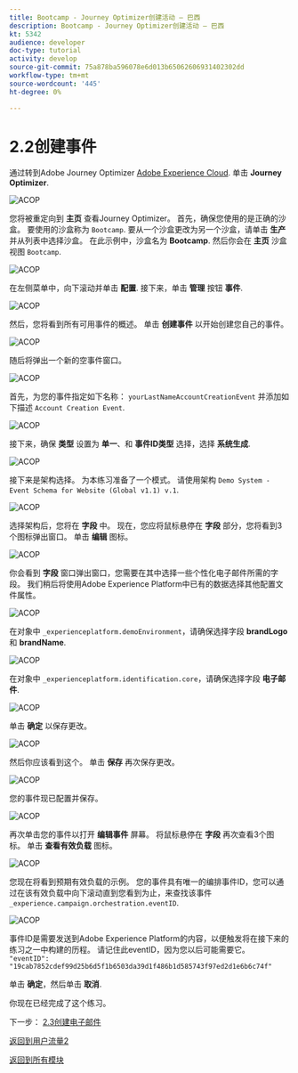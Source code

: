 ```yaml
---
title: Bootcamp - Journey Optimizer创建活动 — 巴西
description: Bootcamp - Journey Optimizer创建活动 — 巴西
kt: 5342
audience: developer
doc-type: tutorial
activity: develop
source-git-commit: 75a878ba596078e6d013b65062606931402302dd
workflow-type: tm+mt
source-wordcount: '445'
ht-degree: 0%

---
```


# 2.2创建事件

通过转到Adobe Journey Optimizer [Adobe Experience Cloud](https://experience.adobe.com). 单击 **Journey Optimizer**.

![ACOP](./images/acophome.png)

您将被重定向到 **主页**  查看Journey Optimizer。 首先，确保您使用的是正确的沙盒。 要使用的沙盒称为 `Bootcamp`. 要从一个沙盒更改为另一个沙盒，请单击 **生产** 并从列表中选择沙盒。 在此示例中，沙盒名为 **Bootcamp**. 然后你会在 **主页** 沙盒视图 `Bootcamp`.

![ACOP](./images/acoptriglp.png)

在左侧菜单中，向下滚动并单击 **配置**. 接下来，单击 **管理** 按钮 **事件**.

![ACOP](./images/acopmenu.png)

然后，您将看到所有可用事件的概述。 单击 **创建事件** 以开始创建您自己的事件。

![ACOP](./images/emptyevent.png)

随后将弹出一个新的空事件窗口。

![ACOP](./images/emptyevent1.png)

首先，为您的事件指定如下名称： `yourLastNameAccountCreationEvent` 并添加如下描述 `Account Creation Event`.

![ACOP](./images/eventdescription.png)

接下来，确保 **类型** 设置为 **单一**、和 **事件ID类型** 选择，选择 **系统生成**.

![ACOP](./images/eventidtype.png)

接下来是架构选择。 为本练习准备了一个模式。 请使用架构 `Demo System - Event Schema for Website (Global v1.1) v.1`.

![ACOP](./images/eventschema.png)

选择架构后，您将在 **字段** 中。 现在，您应将鼠标悬停在 **字段** 部分，您将看到3个图标弹出窗口。 单击 **编辑** 图标。

![ACOP](./images/eventpayload.png)

你会看到 **字段** 窗口弹出窗口，您需要在其中选择一些个性化电子邮件所需的字段。  我们稍后将使用Adobe Experience Platform中已有的数据选择其他配置文件属性。

![ACOP](./images/eventfields.png)

在对象中 `_experienceplatform.demoEnvironment`，请确保选择字段 **brandLogo** 和 **brandName**.

![ACOP](./images/eventpayloadbr.png)

在对象中 `_experienceplatform.identification.core`，请确保选择字段 **电子邮件**.

![ACOP](./images/eventpayloadbrid.png)

单击 **确定** 以保存更改。

![ACOP](./images/saveok.png)

然后你应该看到这个。 单击 **保存** 再次保存更改。

![ACOP](./images/eventsave.png)

您的事件现已配置并保存。

![ACOP](./images/eventdone.png)

再次单击您的事件以打开 **编辑事件** 屏幕。 将鼠标悬停在 **字段** 再次查看3个图标。 单击 **查看有效负载** 图标。

![ACOP](./images/viewevent.png)

您现在将看到预期有效负载的示例。
您的事件具有唯一的编排事件ID，您可以通过在该有效负载中向下滚动直到您看到为止，来查找该事件 `_experience.campaign.orchestration.eventID`.

![ACOP](./images/payloadeventID.png)

事件ID是需要发送到Adobe Experience Platform的内容，以便触发将在接下来的练习之一中构建的历程。 请记住此eventID，因为您以后可能需要它。
`"eventID": "19cab7852cdef99d25b6d5f1b6503da39d1f486b1d585743f97ed2d1e6b6c74f"`

单击 **确定**，然后单击 **取消**.

你现在已经完成了这个练习。

下一步： [2.3创建电子邮件](./ex3.md)

[返回到用户流量2](./uc2.md)

[返回到所有模块](../../overview.md)
